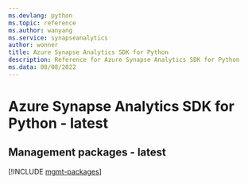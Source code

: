 ```yaml
---
ms.devlang: python
ms.topic: reference
ms.author: wanyang
ms.service: synapseanalytics
author: wonner
title: Azure Synapse Analytics SDK for Python
description: Reference for Azure Synapse Analytics SDK for Python
ms.data: 08/08/2022
---
```

# Azure Synapse Analytics SDK for Python - latest

## Management packages - latest
[!INCLUDE [mgmt-packages](synapse-analytics-mgmt-index.md)]